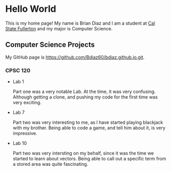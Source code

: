 # Hello World

This is my home page! My name is Brian Diaz and I am a student at [Cal State Fullerton](http://www.fullerton.edu/) and my major is Computer Science.

## Computer Science Projects

My GitHub page is https://github.com/Bdiaz60/bdiaz.github.io.git.

### CPSC 120

* Lab 1

    Part one was a very notable Lab. At the time, it was very confusing.
    Although getting a clone, and pushing my code for the first time
    was very exciting. 


* Lab 7 

    Part two was very interesting to me, as I have started playing blackjack
    with my brother. Being able to code a game, and tell him about it,
    is very impressive. 


* Lab 10

    Part two was very intersting on my behalf, since it was the time we
    started to learn about vectors. Being able to call out a specific
    term from a stored area was quite fascinating. 
